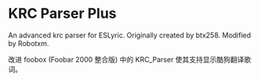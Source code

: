 # KRC Parser Plus
An advanced krc parser for ESLyric. Originally created by btx258. Modified by Robotxm.

改进 foobox (Foobar 2000 整合版) 中的 KRC_Parser 使其支持显示酷狗翻译歌词。
